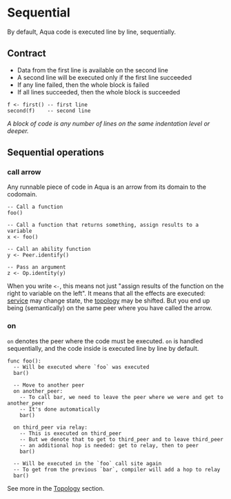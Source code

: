 # Sequential

By default, Aqua code is executed line by line, sequentially.

## Contract

* Data from the first line is available on the second line
* A second line will be executed only if the first line succeeded
* If any line failed, then the whole block is failed
* If all lines succeeded, then the whole block is succeeded

```aqua
f <- first() -- first line
second(f)    -- second line 
```

_A block of code is any number of lines on the same indentation level or deeper._

## Sequential operations

### call arrow

Any runnable piece of code in Aqua is an arrow from its domain to the codomain.

```aqua
-- Call a function
foo()

-- Call a function that returns something, assign results to a variable
x <- foo()

-- Call an ability function
y <- Peer.identify()

-- Pass an argument
z <- Op.identity(y)
```

When you write `<-`, this means not just "assign results of the function on the right to variable on the left". It means that all the effects are executed: [service](../abilities-and-services.md) may change state, the [topology](../topology.md) may be shifted. But you end up being (semantically) on the same peer where you have called the arrow.

### on

`on` denotes the peer where the code must be executed. `on` is handled sequentially, and the code inside is executed line by line by default.

```aqua
func foo():
  -- Will be executed where `foo` was executed
  bar()

  -- Move to another peer
  on another_peer:
    -- To call bar, we need to leave the peer where we were and get to another_peer
    -- It's done automatically
    bar()

  on third_peer via relay:
    -- This is executed on third_peer
    -- But we denote that to get to third_peer and to leave third_peer
    -- an additional hop is needed: get to relay, then to peer
    bar()

  -- Will be executed in the `foo` call site again
  -- To get from the previous `bar`, compiler will add a hop to relay
  bar()
```

See more in the [Topology](../topology.md) section.
